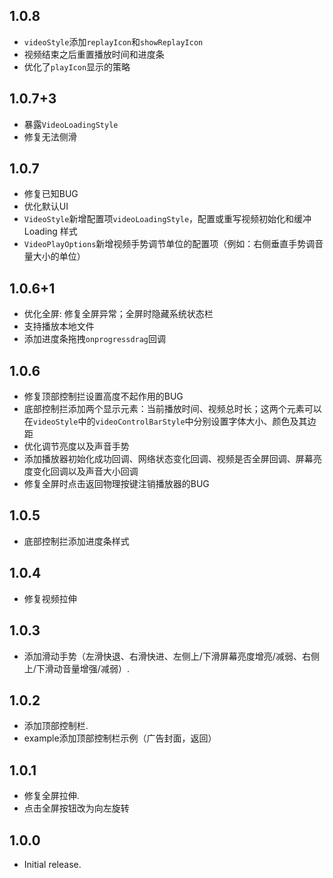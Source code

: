 ## 1.0.8

- `videoStyle`添加`replayIcon`和`showReplayIcon`
- 视频结束之后重置播放时间和进度条
- 优化了`playIcon`显示的策略

## 1.0.7+3

- 暴露`VideoLoadingStyle`
- 修复无法侧滑

## 1.0.7

- 修复已知BUG
- 优化默认UI
- `VideoStyle`新增配置项`videoLoadingStyle`，配置或重写视频初始化和缓冲 Loading 样式
- `VideoPlayOptions`新增视频手势调节单位的配置项（例如：右侧垂直手势调音量大小的单位）

## 1.0.6+1

- 优化全屏: 修复全屏异常；全屏时隐藏系统状态栏
- 支持播放本地文件
- 添加进度条拖拽`onprogressdrag`回调

## 1.0.6

* 修复顶部控制拦设置高度不起作用的BUG
* 底部控制拦添加两个显示元素：当前播放时间、视频总时长；这两个元素可以在`videoStyle`中的`videoControlBarStyle`中分别设置字体大小、颜色及其边距
* 优化调节亮度以及声音手势
* 添加播放器初始化成功回调、网络状态变化回调、视频是否全屏回调、屏幕亮度变化回调以及声音大小回调
* 修复全屏时点击返回物理按键注销播放器的BUG

## 1.0.5

* 底部控制拦添加进度条样式

## 1.0.4

* 修复视频拉伸

## 1.0.3

* 添加滑动手势（左滑快退、右滑快进、左侧上/下滑屏幕亮度增亮/减弱、右侧上/下滑动音量增强/减弱）.

## 1.0.2

* 添加顶部控制栏.
* example添加顶部控制栏示例（广告封面，返回）

## 1.0.1

* 修复全屏拉伸.
* 点击全屏按钮改为向左旋转

## 1.0.0

* Initial release.